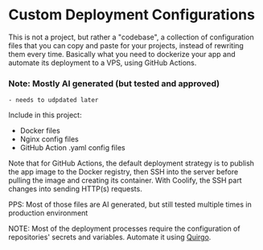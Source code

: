 # Custom Deployment Configurations

This is not a project, but rather a "codebase", a collection of configuration files that you can copy and paste for your projects, instead of rewriting them every time. Basically what you need to dockerize your app and automate its deployment to a VPS, using GitHub Actions.

### Note: Mostly AI generated (but tested and approved)
    - needs to udpdated later

Include in this project:

- Docker files
- Nginx config files
- GitHub Action .yaml config files

Note that for GitHub Actions, the default deployment strategy is to publish the app image to the Docker registry, then SSH into the server before pulling the image and creating its container.
With Coolify, the SSH part changes into sending HTTP(s) requests.

PPS: Most of those files are AI generated, but still tested multiple times in production environment

NOTE: Most of the deployment processes require the configuration of repositories' secrets and variables. Automate it using [Quirgo](https://github.com/wilfreud/quirgo-cli).
